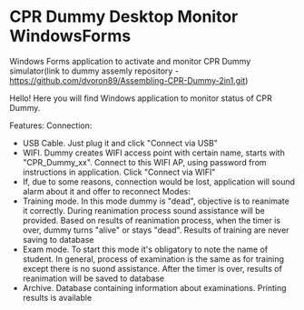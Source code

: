 # CPR Dummy Desktop Monitor WindowsForms
 Windows Forms application to activate and monitor CPR Dummy simulator(link to dummy assemly repository - https://github.com/dvoron89/Assembling-CPR-Dummy-2in1.git)

Hello! 
Here you will find Windows application to monitor status of CPR Dummy.

Features:
Connection:
- USB Cable. Just plug it and click "Connect via USB"
- WIFI. Dummy creates WIFI access point with certain name, starts with "CPR_Dummy_xx". Connect to this WIFI AP, using password from instructions in application. Click "Connect via WIFI"
- If, due to some reasons, connection would be lost, application will sound alarm about it and offer to reconnect
Modes:
- Training mode. In this mode dummy is "dead", objective is to reanimate it correctly. During reanimation process sound assistance will be provided. Based on results of reanimation process, when the timer is over, dummy turns "alive" or stays "dead". Results of training are never saving to database
- Exam mode. To start this mode it's obligatory to note the name of student. In general, process of examination is the same as for training except there is no suond assistance. After the timer is over, results of reanimation will be saved to database
- Archive. Database containing information about examinations. Printing results is available
